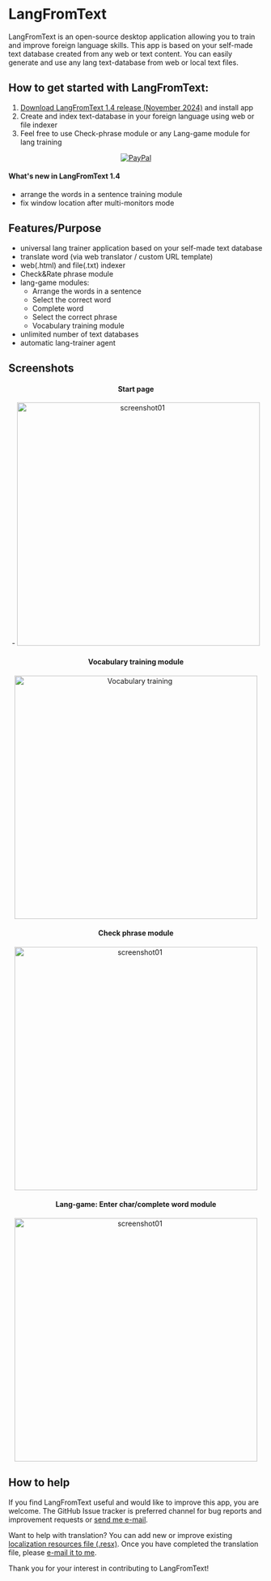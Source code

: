 # LangFromText

LangFromText is an open-source desktop application allowing you to train and improve foreign language skills.
This app is based on your self-made text database created from any web or text content.
You can easily generate and use any lang text-database from web or local text files.

 ## How to get started with LangFromText:

1. <a href="https://github.com/Jpinsoft/LangFromText/releases/download/v1.4.3.0/LangFromTextSetup-1-4-3.msi">Download LangFromText 1.4 release (November 2024)</a> and install app	
2. Create and index text-database in your foreign language using web or file indexer
3. Feel free to use Check-phrase module or any Lang-game module for lang training

<p align="center">
  <a href="https://www.paypal.com/cgi-bin/webscr?cmd=_s-xclick&hosted_button_id=9FE78455946SE">
    <img alt="PayPal" src="https://user-images.githubusercontent.com/28184960/201537622-b2c7bdfe-4559-4b9f-a89f-81877bce1323.gif">
  </a>
</p>

#### What's new in LangFromText 1.4
- arrange the words in a sentence training module 
- fix window location after multi-monitors mode

## Features/Purpose

- universal lang trainer application based on your self-made text database
- translate word (via web translator / custom URL template)
- web(.html) and file(.txt) indexer
- Check&Rate phrase module
- lang-game modules:
 	- Arrange the words in a sentence
	- Select the correct word
	- Complete word
	- Select the correct phrase
   	- Vocabulary training module
- unlimited number of text databases
- automatic lang-trainer agent
 

## Screenshots

<div align="center">

#### Start page
<picture>
- <img alt="screenshot01" width="480" src="https://user-images.githubusercontent.com/28184960/201521134-4bfb614f-4255-4e02-b11f-ccf30ef65625.jpg">
</picture>

#### Vocabulary training module 
<picture>
<img alt="Vocabulary training" width="480" src="https://github.com/Jpinsoft/LangFromText/assets/28184960/81ec5750-da19-4e20-996e-17a600ee4416">
</picture>

#### Check phrase module
<picture>
<img alt="screenshot01" width="480" src="https://user-images.githubusercontent.com/28184960/201521137-931211aa-ee78-4e44-94e7-c79c64bd9eba.jpg">
</picture>

#### Lang-game: Enter char/complete word module
<picture>
<img alt="screenshot01" width="480" src="https://user-images.githubusercontent.com/28184960/201521139-9d583acc-7120-478e-870b-a5bb15788d3e.jpg">
</picture>

</div>


## How to help

If you find LangFromText useful and would like to improve this app, you are welcome.
The GitHub Issue tracker is preferred channel for bug reports and improvement requests or <a href="mailto:support@jpinsoft.net?subject=LangFromText report">send me e-mail</a>.

Want to help with translation?
You can add new or improve existing <a href="https://github.com/Jpinsoft/LangFromText/tree/master/LangFromTextWinApp/Properties">localization resources file (.resx)</a>. 
Once you have completed the translation file, please <a href="mailto:support@jpinsoft.net?subject=LangFromText translation">e-mail it to me</a>. 

Thank you for your interest in contributing to LangFromText! 
